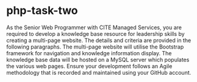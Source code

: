 # php-task-two
As the Senior Web Programmer with CITE Managed Services, you are required to develop a knowledge base resource for leadership skills by creating a multi-page website. The details and criteria are provided in the following paragraphs.
The multi-page website will utilise the Bootstrap framework for navigation and knowledge information display. The knowledge base data will be hosted on a MySQL server which populates the various web pages. Ensure your development follows an Agile methodology that is recorded and maintained using your GitHub account.
